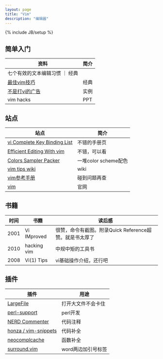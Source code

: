 ```yaml
---
layout: page
title: "Vim"
description: "编辑器"
---
```

{% include JB/setup %}



## 简单入门

| 资料 | 简介 |
| ---- | ---- |
| 七个有效的文本编辑习惯 ｜ 经典 
| [最佳vim技巧](http://bbs.byr.cn/wForum/elite.php?file=/groups/sci.faq/Linux/linuxSoftUsage/VI/M.1116044565.s0) | 经典
| [不是打vi的广告](http://greenisland.csie.nctu.edu.tw/wp/category/comuter/vim/) | 实例
| vim hacks | PPT


## 站点

| 站点 | 简介 |
| ---- | ---- |
| [vi Complete Key Binding List](http://hea-www.harvard.edu/%7Efine/Tech/vi.html) | 不错的手册页
| [Efficient Editing With vim](http://robertames.com/files/vim-editing.html) | 不错，可以看
| [Colors Sampler Packer](http://www.vim.org/scripts/script.php?script_id=625) | 一堆color scheme配色
| [vim tips wiki](http://vim.wikia.com/) | wiki
| [vim参考手册](http://vimcdoc.sourceforge.net/doc/) | 碰到问题再查
| [vim](http://www.vim.org) | 官网


## 书籍

| 时间 | 书籍 | 读后感 |
| ---- | ---- | ------ |
| 2001 | Vi IMproved | 很赞，命令有截图。附录Quick Reference超赞。就是书太厚了
| 2010 | hacking vim | 中规中矩的工具书
| 2008 | Vi(1) Tips | vi基础操作介绍，还行吧

## 插件

| 插件 | 用途 |
| ---- | ---- |
| [LargeFile](http://www.vim.org/scripts/script.php?script_id=1506) | 打开大文件不会卡住
| [perl-support](http://www.vim.org/script.php?script_id=556) | perl开发
| [NERD Commenter](http://www.vim.org/scripts/script.php?script_id=1218) | 代码注释
| [honza / vim-snippets](https://github.com/honza/vim-snippets) | 代码补全
| [neocomplcache](http://www.vim.org/scripts/script.php?script_id=2620) | 函数补全
| [surround.vim](http://www.vim.org/scripts/script.php?script_id=1697) | word两边加引号标签

